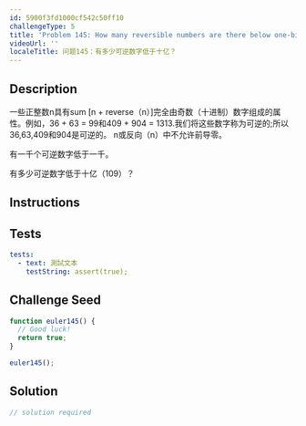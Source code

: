 ```yaml
---
id: 5900f3fd1000cf542c50ff10
challengeType: 5
title: 'Problem 145: How many reversible numbers are there below one-billion?'
videoUrl: ''
localeTitle: 问题145：有多少可逆数字低于十亿？
---
```


## Description
<section id="description">一些正整数n具有sum [n + reverse（n）]完全由奇数（十进制）数字组成的属性。例如，36 + 63 = 99和409 + 904 = 1313.我们将这些数字称为可逆的;所以36,63,409和904是可逆的。 n或反向（n）中不允许前导零。 <p>有一千个可逆数字低于一千。 </p><p>有多少可逆数字低于十亿（109）？ </p></section>

## Instructions
<section id="instructions">
</section>

## Tests
<section id='tests'>

```yml
tests:
  - text: 測試文本
    testString: assert(true);

```

</section>

## Challenge Seed
<section id='challengeSeed'>

<div id='js-seed'>

```js
function euler145() {
  // Good luck!
  return true;
}

euler145();

```

</div>



</section>

## Solution
<section id='solution'>

```js
// solution required
```
</section>
